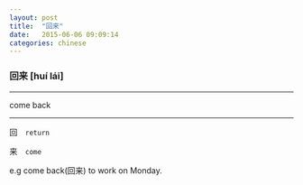 ```yaml
---
layout: post
title:  "回来"
date:   2015-06-06 09:09:14
categories: chinese
---
```

### 回来 [huí lái]
-----------

  come back

-----------

回　`return`

来　`come`

e.g  come back(回来) to work on Monday.




